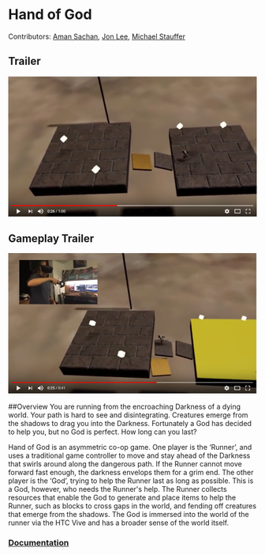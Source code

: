 # Hand of God

Contributors: [Aman Sachan](http://amansachan.com/), [Jon Lee](http://jonlee.xyz/), [Michael Stauffer](https://github.com/mgstauffer)

## Trailer
[![](Images/handOfGodTrailerImage.png)](https://www.youtube.com/watch?v=UKGqr8qPlbg)

## Gameplay Trailer
[![](Images/handOfGodGameplayImage.png)](https://www.youtube.com/watch?v=8zP61F2Iodg)

##Overview
You are running from the encroaching Darkness of a dying world. Your path is hard to see and disintegrating. Creatures emerge from the shadows to drag you into the Darkness. Fortunately a God has decided to help you, but no God is perfect. How long can you last?

Hand of God is an asymmetric co-op game. One player is the ‘Runner’, and uses a traditional game controller to move and stay ahead of the Darkness that swirls around along the dangerous path. If the Runner cannot move forward fast enough, the darkness envelops them for a grim end. The other player is the ‘God’, trying to help the Runner last as long as possible. This is a God, however, who needs the Runner's help. The Runner collects resources that enable the God to generate and place items to help the Runner, such as blocks to cross gaps in the world, and fending off creatures that emerge from the shadows. The God is immersed into the world of the runner via the HTC Vive and has a broader sense of the world itself.

### [Documentation](Documentation_Hand_Of_God.pdf)